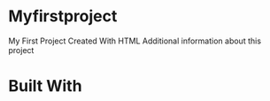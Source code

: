 # Myfirstproject
My First Project Created With HTML
Additional information about this project
# Built With
